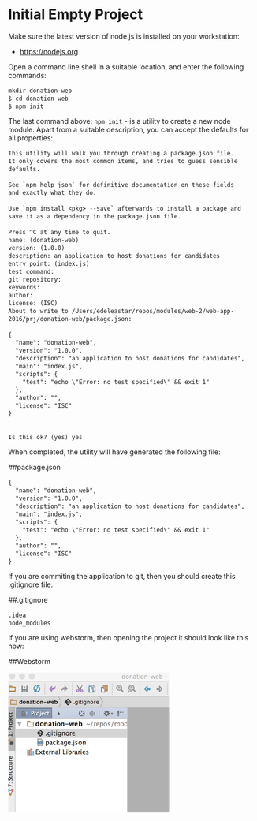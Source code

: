 # Initial Empty Project

Make sure the latest version of node.js is installed on your workstation:

- <https://nodejs.org>

Open a command line shell in a suitable location, and enter the following commands:

~~~
mkdir donation-web
$ cd donation-web
$ npm init
~~~

The last command above: `npm init` - is a utility to create a new node module. Apart from a suitable description, you can accept the defaults for all properties:

~~~
This utility will walk you through creating a package.json file.
It only covers the most common items, and tries to guess sensible defaults.

See `npm help json` for definitive documentation on these fields
and exactly what they do.

Use `npm install <pkg> --save` afterwards to install a package and
save it as a dependency in the package.json file.

Press ^C at any time to quit.
name: (donation-web)
version: (1.0.0)
description: an application to host donations for candidates
entry point: (index.js)
test command:
git repository:
keywords:
author:
license: (ISC)
About to write to /Users/edeleastar/repos/modules/web-2/web-app-2016/prj/donation-web/package.json:

{
  "name": "donation-web",
  "version": "1.0.0",
  "description": "an application to host donations for candidates",
  "main": "index.js",
  "scripts": {
    "test": "echo \"Error: no test specified\" && exit 1"
  },
  "author": "",
  "license": "ISC"
}


Is this ok? (yes) yes
~~~

When completed, the utility will have generated the following file:

##package.json

~~~
{
  "name": "donation-web",
  "version": "1.0.0",
  "description": "an application to host donations for candidates",
  "main": "index.js",
  "scripts": {
    "test": "echo \"Error: no test specified\" && exit 1"
  },
  "author": "",
  "license": "ISC"
}
~~~

If you are commiting the application to git, then you should create this .gitignore file:

##.gitignore

~~~
.idea
node_modules
~~~

If you are using webstorm, then opening the project it should look like this now:

##Webstorm

![](img/01.png)

